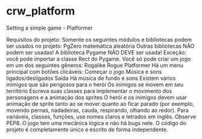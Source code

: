 # crw_platform
Setting a simple game - Platformer

Requisitos do projeto:
Somente os seguintes módulos e bibliotecas podem ser usados ​​no projeto:
PgZero
matemática 
aleatória 
Outras bibliotecas NÃO podem ser usadas!
A biblioteca Pygame NÃO DEVE ser usada!
Exceção: você pode importar a classe Rect do Pygame.
Você só pode criar um jogo em um dos seguintes gêneros: 
Rogalike 
Rogue 
Platformer
Há um menu principal com botões clicáveis: 
Começar o jogo 
Música e sons ligados/desligados 
Saída
Há música de fundo e sons
Existem vários inimigos que são perigosos para o herói
Os inimigos se movem em seu território
Escreva suas classes para implementar o movimento dos personagens e a animação dos sprites
O herói e os inimigos devem usar animação de sprite tanto ao se mover quanto ao ficar parado (por exemplo, movendo pernas, nadadeiras, cauda, ​​respirando, olhando ao redor).
Para variáveis, classes, funções, use nomes claros e letrados em inglês. Observe PEP8.
O jogo tem uma mecânica lógica e não há bugs nele.
O código do projeto é completamente único e escrito de forma independente.
